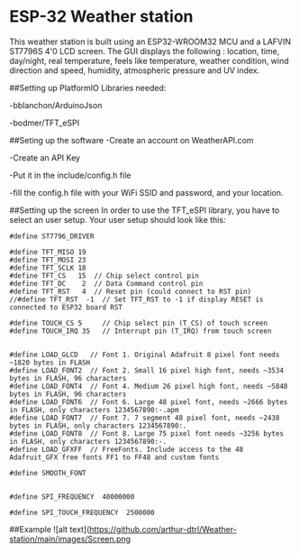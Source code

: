 # ESP-32 Weather station
This weather station is built using an ESP32-WROOM32 MCU and a LAFVIN ST7796S 4'0 LCD screen. The GUI displays the following : location, time, day/night, real temperature, feels like temperature,  weather condition, wind direction and speed, humidity, atmospheric pressure and UV index.

##Setting up PlatformIO
Libraries needed:

-bblanchon/ArduinoJson

-bodmer/TFT_eSPI

##Seting up the software
-Create an account on WeatherAPI.com

-Create an API Key

-Put it in the include/config.h file

-fill the config.h file with your WiFi SSID and password, and your location.

##Setting up the screen
In order to use the TFT_eSPI library, you have to select an user setup.
Your user setup should look like this: 
```
#define ST7796_DRIVER

#define TFT_MISO 19
#define TFT_MOSI 23
#define TFT_SCLK 18
#define TFT_CS   15  // Chip select control pin
#define TFT_DC    2  // Data Command control pin
#define TFT_RST   4  // Reset pin (could connect to RST pin)
//#define TFT_RST  -1  // Set TFT_RST to -1 if display RESET is connected to ESP32 board RST

#define TOUCH_CS 5     // Chip select pin (T_CS) of touch screen
#define TOUCH_IRQ 35   // Interrupt pin (T_IRQ) from touch screen


#define LOAD_GLCD   // Font 1. Original Adafruit 8 pixel font needs ~1820 bytes in FLASH
#define LOAD_FONT2  // Font 2. Small 16 pixel high font, needs ~3534 bytes in FLASH, 96 characters
#define LOAD_FONT4  // Font 4. Medium 26 pixel high font, needs ~5848 bytes in FLASH, 96 characters
#define LOAD_FONT6  // Font 6. Large 48 pixel font, needs ~2666 bytes in FLASH, only characters 1234567890:-.apm
#define LOAD_FONT7  // Font 7. 7 segment 48 pixel font, needs ~2438 bytes in FLASH, only characters 1234567890:.
#define LOAD_FONT8  // Font 8. Large 75 pixel font needs ~3256 bytes in FLASH, only characters 1234567890:-.
#define LOAD_GFXFF  // FreeFonts. Include access to the 48 Adafruit_GFX free fonts FF1 to FF48 and custom fonts

#define SMOOTH_FONT


#define SPI_FREQUENCY  40000000

#define SPI_TOUCH_FREQUENCY  2500000

```
##Example
![alt text](https://github.com/arthur-dtrl/Weather-station/main/images/Screen.png
